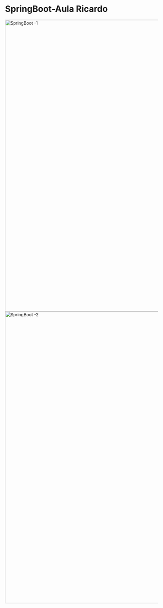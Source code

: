 # SpringBoot-Aula Ricardo

<img width="959" alt="SpringBoot -1" src="https://user-images.githubusercontent.com/20006038/159823968-c8924af3-ad62-4132-904b-dbd55271985d.png">
<img width="960" alt="SpringBoot -2" src="https://user-images.githubusercontent.com/20006038/159823981-513d5c36-1f2e-4ef5-ade1-cb59b940be77.png">
